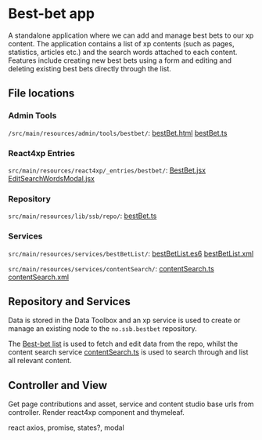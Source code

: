 # Best-bet app
A standalone application where we can add and manage best bets to our xp content. The application contains a list of xp contents (such as pages, statistics, articles etc.) and the search words attached to each content. Features include creating new best bets using a form and editing and deleting existing best bets directly through the list.

## File locations
### Admin Tools 
`/src/main/resources/admin/tools/bestbet/`:
[bestBet.html](/src/main/resources/admin/tools/bestbet/bestbet.html)
[bestBet.ts](src/main/resources/admin/tools/bestbet/bestbet.ts)

### React4xp Entries 
`src/main/resources/react4xp/_entries/bestbet/`:
[BestBet.jsx](src/main/resources/react4xp/_entries/bestbet/Bestbet.jsx)
[EditSearchWordsModal.jsx](src/main/resources/react4xp/_entries/bestbet/EditSearchWordsModal.jsx)

### Repository 
`src/main/resources/lib/ssb/repo/`:
[bestBet.ts](src/main/resources/lib/ssb/repo/bestbet.ts)

### Services
`src/main/resources/services/bestBetList/`:
[bestBetList.es6](src/main/resources/services/bestBetList/bestBetList.es6)
[bestBetList.xml](src/main/resources/services/bestBetList/bestBetList.xml)

`src/main/resources/services/contentSearch/`:
[contentSearch.ts](src/main/resources/services/contentSearch/contentSearch.ts)
[contentSearch.xml](src/main/resources/services/contentSearch/contentSearch.xml)

## Repository and Services
Data is stored in the Data Toolbox and an xp service is used to create or manage an existing node to the `no.ssb.bestbet` repository.

The [Best-bet list](src/main/resources/services/bestBetList/bestBetList.es6) is used to fetch and edit data from the repo, whilst the content search service [contentSearch.ts](src/main/resources/services/contentSearch/contentSearch.ts) is used to search through and list all relevant content.

## Controller and View
Get page contributions and asset, service and content studio base urls from controller. Render react4xp component and thymeleaf.

react
axios, promise, states?, modal